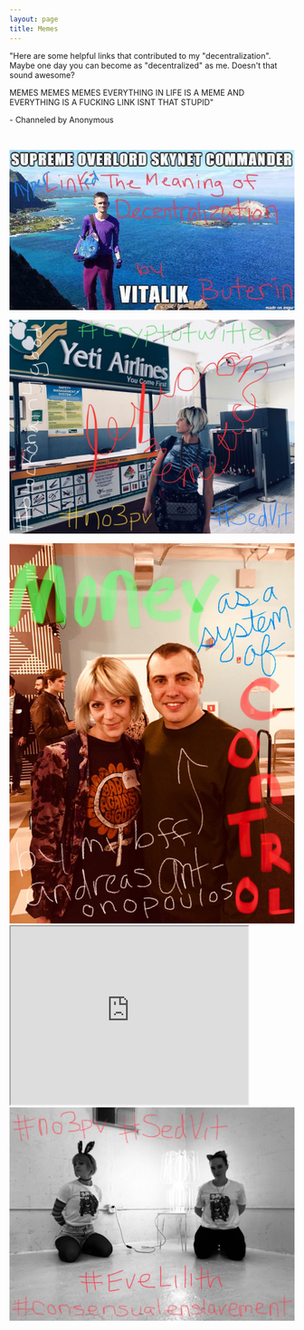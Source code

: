 ```yaml
---
layout: page
title: Memes
---
```


<p>"Here are some helpful links that contributed to my "decentralization". Maybe one day you can become as "decentralized" as me. Doesn't that sound awesome?</p>
<p> MEMES MEMES MEMES EVERYTHING IN LIFE IS A MEME AND EVERYTHING IS A FUCKING LINK ISNT THAT STUPID"</p>
<p>- Channeled by Anonymous</p>
<br>
<p>
<a href="https://medium.com/@VitalikButerin/the-meaning-of-decentralization-a0c92b76a274">
  <img src="images/vitalikmeme.jpg" alt="The Meaning of Decentralization by Vitalik Buterin">
</a>
</p>
<p>
  <a href="http://pespmc1.vub.ac.be/MEMLEX.html">
  <img src="images/memeticlexicon.jpg" alt="Principia Cybernetica Memetic Lexicon">
</p>

<a href="https://www.youtube.com/watch?v=AsbAGMPpZ6g">
  <img src="images/systemcontrol.jpg" alt="Money as a System of Control by Andrea Antonopoulos">

<iframe width="420" height="315"
src="https://www.youtube.com/embed/2L9RZYguI0Q">
</iframe>

<a href="https://anaiyasophia.com/articles/lilith-and-eve-the-forgotten-woman">
  <img src="images/lilith.jpg" alt="Lilith and Eve: The Forgotten Woman">

